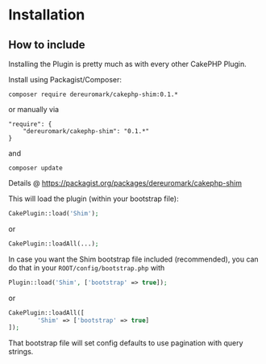# Installation

## How to include
Installing the Plugin is pretty much as with every other CakePHP Plugin.

Install using Packagist/Composer:
```
composer require dereuromark/cakephp-shim:0.1.*
```

or manually via

```
"require": {
	"dereuromark/cakephp-shim": "0.1.*"
}
```
and

	composer update

Details @ https://packagist.org/packages/dereuromark/cakephp-shim

This will load the plugin (within your bootstrap file):
```php
CakePlugin::load('Shim');
```
or
```php
CakePlugin::loadAll(...);
```

In case you want the Shim bootstrap file included (recommended), you can do that in your `ROOT/config/bootstrap.php` with

```php
Plugin::load('Shim', ['bootstrap' => true]);
```

or

```php
CakePlugin::loadAll([
		'Shim' => ['bootstrap' => true]
]);
```

That bootstrap file will set config defaults to use pagination with query strings.
